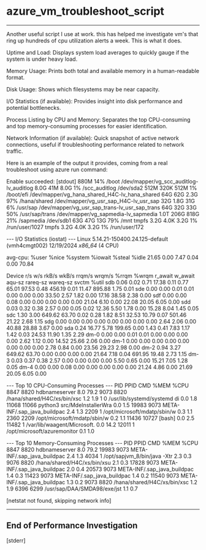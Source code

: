 # azure_vm_troubleshoot_script
---
Another useful script I use at work. this has helped me investigate vm's that ring up hundreds of cpu utilization alerts a week. This is what it does.

Uptime and Load: Displays system load averages to quickly gauge if the system is under heavy load.

Memory Usage: Prints both total and available memory in a human-readable format.

Disk Usage: Shows which filesystems may be near capacity.

I/O Statistics (if available): Provides insight into disk performance and potential bottlenecks.

Process Listing by CPU and Memory: Separates the top CPU-consuming and top memory-consuming processes for easier identification.

Network Information (if available): Quick snapshot of active network connections, useful if troubleshooting performance related to network traffic.

Here is an example of the output it provides, coming from a real troubleshoot using azure run command:

Enable succeeded: 
[stdout]
  880M  14% /boot
/dev/mapper/vg_scc_auditlog-lv_auditlog        8.0G   41M  8.0G   1% /scc_auditlog
/dev/sda2                                      512M  320K  512M   1% /boot/efi
/dev/mapper/vg_hana_shared_H4C-lv_hana_shared   64G   62G  2.3G  97% /hana/shared
/dev/mapper/vg_usr_sap_H4C-lv_usr_sap           32G  1.8G   31G   6% /usr/sap
/dev/mapper/vg_usr_sap_trans-lv_usr_sap_trans   64G   32G   33G  50% /usr/sap/trans
/dev/mapper/vg_sapmedia-lv_sapmedia            1.0T  206G  818G  21% /sapmedia
/dev/sdb1                                       63G   47G   13G  79% /mnt
tmpfs                                          3.2G  4.0K  3.2G   1% /run/user/1027
tmpfs                                          3.2G  4.0K  3.2G   1% /run/user/172

--- I/O Statistics (iostat) ---
Linux 5.14.21-150400.24.125-default (vmh4cmgt002) 	12/19/2024 	_x86_64_	(4 CPU)

avg-cpu:  %user   %nice %system %iowait  %steal   %idle
          21.65    0.00    7.47    0.04    0.00   70.84

Device            r/s     w/s     rkB/s     wkB/s   rrqm/s   wrqm/s  %rrqm  %wrqm r_await w_await aqu-sz rareq-sz wareq-sz  svctm  %util
sdb              0.06    0.02      0.71     17.38     0.11     0.77  65.01  97.53    0.48  456.19   0.01    11.47   895.88   1.75   0.01
sde              0.00    0.00      0.01      0.01     0.00     0.00   0.00  33.50    2.57    1.82   0.00    17.16    38.58   2.38   0.00
sdf              0.00    0.00      0.08      0.00     0.00     0.00   0.00   0.00   21.04    6.10   0.00    22.08    20.05   6.05   0.00
sdd              0.03    0.32      0.38      2.57     0.00     0.05   0.02  12.36    5.50    1.78   0.00    15.28     8.04   1.45   0.05
sdc              1.30    3.00    649.62     63.70     0.02     0.28   1.82   8.51   32.53   10.79   0.07   501.46    21.22   2.68   1.15
sdg              0.00    0.00      0.00      0.00     0.00     0.00   0.00   0.00    2.64    2.06   0.00    40.88    28.88   3.67   0.00
sda              0.24   16.77      5.78    199.65     0.00     1.43   0.41   7.83    1.17    1.42   0.03    24.53    11.90   1.35   2.29
dm-0             0.00    0.00      0.01      0.01     0.00     0.00   0.00   0.00    2.62    1.12   0.00    14.52    25.66   2.06   0.00
dm-1             0.00    0.00      0.00      0.00     0.00     0.00   0.00   0.00    2.78    0.84   0.00    23.56    29.23   2.98   0.00
dm-2             0.94    3.27    649.62     63.70     0.00     0.00   0.00   0.00   21.64    7.18   0.04   691.95    19.48   2.73   1.15
dm-3             0.03    0.37      0.38      2.57     0.00     0.00   0.00   0.00    5.50    0.65   0.00    15.21     7.05   1.28   0.05
dm-4             0.00    0.00      0.08      0.00     0.00     0.00   0.00   0.00   21.24    4.86   0.00    21.69    20.05   6.05   0.00


--- Top 10 CPU-Consuming Processes ---
  PID  PPID CMD                         %MEM %CPU
 8847  8820 hdbnameserver                8.0 79.2
 9073  8820 /hana/shared/H4C/xs/bin/xsc  1.2  1.9
    1     0 /usr/lib/systemd/systemd di  0.0  1.8
11068 11066 python3 src/MdeInstallerWra  0.0  1.5
19983  9073 META-INF/.sap_java_buildpac  2.4  1.3
 2209     1 /opt/microsoft/mdatp/sbin/w  0.3  1.1
 2360  2209 /opt/microsoft/mdatp/sbin/w  0.2  1.1
11436 10727 [bash] <defunct>             0.0  2.5
11482     1 /var/lib/waagent/Microsoft.  0.0 14.2
12011     1 /opt/microsoft/azuremonitor  0.1  1.0

--- Top 10 Memory-Consuming Processes ---
  PID  PPID CMD                         %MEM %CPU
 8847  8820 hdbnameserver                8.0 79.2
19983  9073 META-INF/.sap_java_buildpac  2.4  1.3
 4034     1 /opt/sapjvm_8/bin/java -Xtr  2.3  0.3
 9076  8820 /hana/shared/H4C/xs/bin/xsu  2.1  0.3
17828  9073 META-INF/.sap_java_buildpac  2.0  0.4
20573  9073 META-INF/.sap_java_buildpac  1.4  0.3
11423  9073 META-INF/.sap_java_buildpac  1.4  0.2
11540  9073 META-INF/.sap_java_buildpac  1.3  0.2
 9073  8820 /hana/shared/H4C/xs/bin/xsc  1.2  1.9
 6396  6299 /usr/sap/DAA/SMDA98/exe/jst  1.1  0.7

[netstat not found, skipping network info]

----------------------------------------
End of Performance Investigation
----------------------------------------

[stderr]
